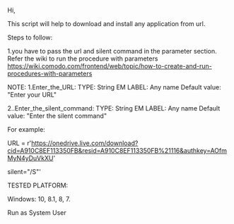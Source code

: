 Hi,

This script will help to download and install any application from url.

Steps to follow:

1.you have to pass the url and silent command in the parameter section.
Refer the wiki to run the procedure with parameters
https://wiki.comodo.com/frontend/web/topic/how-to-create-and-run-procedures-with-parameters

NOTE:
1.Enter_the_URL:
 TYPE: String
 EM LABEL: Any name
 Default value: "Enter your URL"

2..Enter_the_silent_command:
 TYPE: String
 EM LABEL: Any name
 Default value: "Enter the silent command"
 

For example:

URL = r'https://onedrive.live.com/download?cid=A910C8EF113350FB&resid=A910C8EF113350FB%21116&authkey=AOfmMyN4yDuVkXU'

silent="/S"'
 

TESTED PLATFORM:

 Windows: 10, 8.1, 8, 7.

Run as System User
